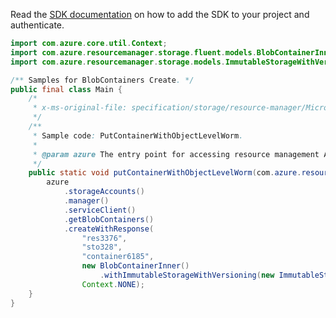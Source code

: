 Read the [SDK documentation](https://github.com/Azure/azure-sdk-for-java/blob/azure-resourcemanager_2.15.0/sdk/resourcemanager/azure-resourcemanager/README.md) on how to add the SDK to your project and authenticate.

```java
import com.azure.core.util.Context;
import com.azure.resourcemanager.storage.fluent.models.BlobContainerInner;
import com.azure.resourcemanager.storage.models.ImmutableStorageWithVersioning;

/** Samples for BlobContainers Create. */
public final class Main {
    /*
     * x-ms-original-file: specification/storage/resource-manager/Microsoft.Storage/stable/2021-09-01/examples/BlobContainersPutObjectLevelWorm.json
     */
    /**
     * Sample code: PutContainerWithObjectLevelWorm.
     *
     * @param azure The entry point for accessing resource management APIs in Azure.
     */
    public static void putContainerWithObjectLevelWorm(com.azure.resourcemanager.AzureResourceManager azure) {
        azure
            .storageAccounts()
            .manager()
            .serviceClient()
            .getBlobContainers()
            .createWithResponse(
                "res3376",
                "sto328",
                "container6185",
                new BlobContainerInner()
                    .withImmutableStorageWithVersioning(new ImmutableStorageWithVersioning().withEnabled(true)),
                Context.NONE);
    }
}
```
